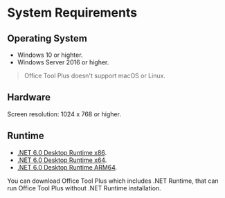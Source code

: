 # System Requirements

## Operating System

- Windows 10 or highter.
- Windows Server 2016 or higher.

> Office Tool Plus doesn't support macOS or Linux.

## Hardware

Screen resolution: 1024 x 768 or higher.

## Runtime

- [.NET 6.0 Desktop Runtime x86](https://aka.ms/dotnet/6.0/windowsdesktop-runtime-win-x86.exe).
- [.NET 6.0 Desktop Runtime x64](https://aka.ms/dotnet/6.0/windowsdesktop-runtime-win-x64.exe).
- [.NET 6.0 Desktop Runtime ARM64](https://aka.ms/dotnet/6.0/windowsdesktop-runtime-win-arm64.exe).

You can download Office Tool Plus which includes .NET Runtime, that can run Office Tool Plus without .NET Runtime installation.
